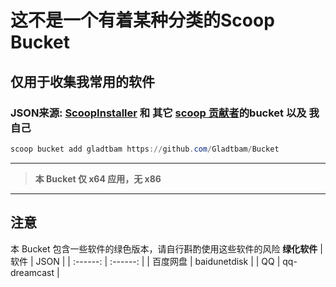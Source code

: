 # 这不是一个有着某种分类的Scoop Bucket
## 仅用于收集我常用的软件
### JSON来源: [ScoopInstaller](https://github.com/ScoopInstaller/) 和 其它 [scoop 贡献者](https://rasa.github.io/scoop-directory/)的bucket 以及 我自己

```powershell
scoop bucket add gladtbam https://github.com/Gladtbam/Bucket
```

***
> **本 Bucket 仅 x64 应用，无 x86**
***

## 注意

本 Bucket 包含一些软件的绿色版本，请自行斟酌使用这些软件的风险
**绿化软件**
| 软件 | JSON |
| :------: | :------: |
| 百度网盘 | baidunetdisk |
| QQ | qq-dreamcast |

